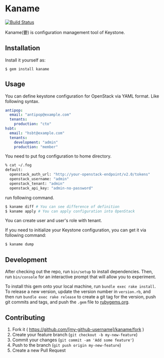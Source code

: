 # Kaname

[![Build Status](https://secure.travis-ci.org/hsbt/kaname.png)](https://travis-ci.org/hsbt/kaname)

Kaname(要) is configuration management tool of Keystone.

## Installation

Install it yourself as:

    $ gem install kaname

## Usage

You can define keystone configuration for OpenStack via YAML format. Like following syntax.

```yaml
antipop:
  email: "antipop@example.com"
  tenants:
    production: "cto"
hsbt:
  email: "hsbt@example.com"
  tenants:
    development: "admin"
    production: "member"
```

You need to put fog configuration to home directory.

```sh
% cat ~/.fog
default:
  openstack_auth_url: "http://your-openstack-endpoint/v2.0/tokens"
  openstack_username: "admin"
  openstack_tenant: "admin"
  openstack_api_key: "admin-no-password"
```

run following command.

```sh
$ kaname diff # You can see difference of definition
$ kaname apply # You can apply configuration into OpenStack
```

You can create user and user's role with tenant.

If you need to initialize your Keystone configuration, you can get it via following command:

```sh
$ kaname dump
```

## Development

After checking out the repo, run `bin/setup` to install dependencies. Then, run `bin/console` for an interactive prompt that will allow you to experiment.

To install this gem onto your local machine, run `bundle exec rake install`. To release a new version, update the version number in `version.rb`, and then run `bundle exec rake release` to create a git tag for the version, push git commits and tags, and push the `.gem` file to [rubygems.org](https://rubygems.org).

## Contributing

1. Fork it ( https://github.com/[my-github-username]/kaname/fork )
2. Create your feature branch (`git checkout -b my-new-feature`)
3. Commit your changes (`git commit -am 'Add some feature'`)
4. Push to the branch (`git push origin my-new-feature`)
5. Create a new Pull Request
